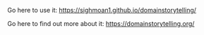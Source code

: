 Go here to use it: https://sighmoan1.github.io/domainstorytelling/

Go here to find out more about it: https://domainstorytelling.org/
